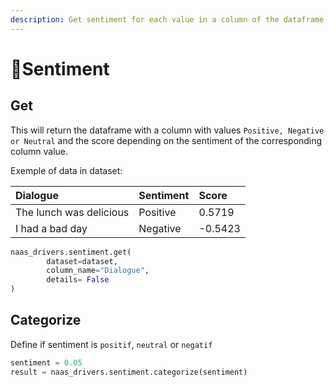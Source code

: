 ```yaml
---
description: Get sentiment for each value in a column of the dataframe
---
```


# 🥰Sentiment

## Get

This will return the dataframe with a column with values `Positive, Negative or Neutral` and the score depending on the sentiment of the corresponding column value.

Exemple of data in dataset:

| Dialogue | Sentiment | Score |
| :--- | :--- | :--- |
| The lunch was delicious | Positive | 0.5719 |
| I had a bad day | Negative | -0.5423 |

```python
naas_drivers.sentiment.get(
        dataset=dataset,
        column_name="Dialogue",
        details= False
)
```

## Categorize

Define if sentiment is `positif`, `neutral` or `negatif`

```python
sentiment = 0.05
result = naas_drivers.sentiment.categorize(sentiment)
```

